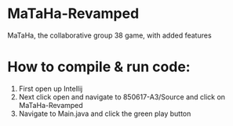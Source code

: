 # MaTaHa-Revamped
MaTaHa, the collaborative group 38 game, with added features

# How to compile & run code:
1. First open up Intellij
2. Next click open and navigate to 850617-A3/Source and click on MaTaHa-Revamped
3. Navigate to Main.java and click the green play button